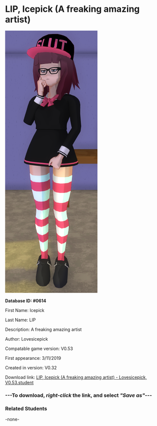 # LIP, Icepick (A freaking amazing artist)

<img src="../../Files/Images/LIP, Icepick (A freaking amazing artist).png" title="LIP, Icepick (A freaking amazing artist) - Lovesicepick, V0.53">

**Database ID: #0614**

First Name: Icepick

Last Name: LIP

Description: A freaking amazing artist

Author: Lovesicepick

Compatable game version: V0.53

First appearance: 3/11/2019

Created in version: V0.32

Download link: <a href="https://raw.githubusercontent.com/Arbiter1223/Daigaku-Gurashi-Custom-Students/master/Files/Student%20Files/LIP%2C%20Icepick%20(A%20freaking%20amazing%20artist)%20-%20Lovesicepick%2C%20V0.53.student">LIP, Icepick (A freaking amazing artist) - Lovesicepick, V0.53.student</a>

### ---**To download, _right-click_ the link, and select _"Save as"_**---

### Related Students

-none-
